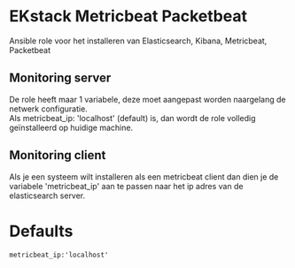 # EKstack Metricbeat Packetbeat
Ansible role voor het installeren van Elasticsearch, Kibana, Metricbeat, Packetbeat

## Monitoring server
De role heeft maar 1 variabele, deze moet aangepast worden naargelang de netwerk configuratie.  
Als metricbeat_ip: 'localhost' (default) is, dan wordt de role volledig geïnstalleerd op huidige machine.  


## Monitoring client  
Als je een systeem wilt installeren als een metricbeat client dan dien je de variabele 'metricbeat_ip' aan te passen naar het ip adres van de elasticsearch server.  

# Defaults  
`metricbeat_ip:'localhost'`
